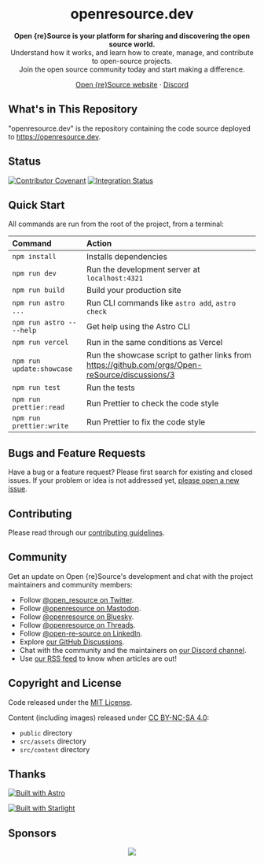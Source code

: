 <p align="center">
  <!--
    Targeting https://openresource.dev/#gh-light-mode-only or https://openresource.dev/#gh-dark-mode-only is a hack to switch between the light and dark images.
    It'll trigger the corresponding GitHub CSS rule found out when trying the pure Markdown approach:
    - ![](https://github.com/user-attachments/assets/e7f5f8f0-3035-44cf-8928-69ac3d6a31fa#gh-dark-mode-only)
    - ![](https://github.com/user-attachments/assets/d54822bf-b12c-45d7-a627-a09bfa596344#gh-light-mode-only)
  -->
  <a href="https://openresource.dev/#gh-light-mode-only">
    <img src="https://github.com/user-attachments/assets/d54822bf-b12c-45d7-a627-a09bfa596344#gh-light-mode-only" alt="" style="max-width: 100%;"></a>
  </a>
  <a href="https://openresource.dev/#gh-dark-mode-only">
    <img src="https://github.com/user-attachments/assets/e7f5f8f0-3035-44cf-8928-69ac3d6a31fa#gh-dark-mode-only" alt="" style="max-width: 100%;"></a>
  </a>
</p>

<h1 align="center">openresource.dev</h1>

<p align="center">
  <b>Open {re}Source is your platform for sharing and discovering the open source world.</b>
  <br>
  Understand how it works, and learn how to create, manage, and contribute to open-source projects.
  <br>
  Join the open source community today and start making a difference.
</p>

<p align="center">
  <a href="https://openresource.dev">Open {re}Source website</a>
  ·
  <a href="https://discord.gg/fpUDwEMGwE">Discord</a>
</p>

## What's in This Repository

"openresource.dev" is the repository containing the code source deployed to https://openresource.dev.

## Status

[![Contributor Covenant](https://img.shields.io/badge/Contributor%20Covenant-2.1-4baaaa.svg)](CODE_OF_CONDUCT.md)
[![Integration Status](https://github.com/Open-reSource/openresource.dev/actions/workflows/integration.yml/badge.svg)](https://github.com/Open-reSource/openresource.dev/actions/workflows/integration.yml)

## Quick Start

All commands are run from the root of the project, from a terminal:

| Command                   | Action                                                                                           |
| :------------------------ | :----------------------------------------------------------------------------------------------- |
| `npm install`             | Installs dependencies                                                                            |
| `npm run dev`             | Run the development server at `localhost:4321`                                                   |
| `npm run build`           | Build your production site                                                                       |
| `npm run astro ...`       | Run CLI commands like `astro add`, `astro check`                                                 |
| `npm run astro -- --help` | Get help using the Astro CLI                                                                     |
| `npm run vercel`          | Run in the same conditions as Vercel                                                             |
| `npm run update:showcase` | Run the showcase script to gather links from https://github.com/orgs/Open-reSource/discussions/3 |
| `npm run test`            | Run the tests                                                                                    |
| `npm run prettier:read`   | Run Prettier to check the code style                                                             |
| `npm run prettier:write`  | Run Prettier to fix the code style                                                               |

## Bugs and Feature Requests

Have a bug or a feature request? Please first search for existing and closed issues. If your problem or idea is not addressed yet, [please open a new issue](https://github.com/Open-reSource/openresource.dev/issues/new/choose).

## Contributing

Please read through our [contributing guidelines](https://github.com/Open-reSource/openresource.dev/blob/main/CONTRIBUTING.md).

## Community

Get an update on Open {re}Source's development and chat with the project maintainers and community members:

- Follow [@open_resource on Twitter](https://twitter.com/open_resource).
- Follow [@openresource on Mastodon](https://fosstodon.org/@openresource).
- Follow [@openresource on Bluesky](https://bsky.app/profile/openresource.dev).
- Follow [@openresource on Threads](https://www.threads.net/@openresource).
- Follow [@open-re-source on LinkedIn](https://www.linkedin.com/company/open-re-source/).
- Explore [our GitHub Discussions](https://github.com/orgs/Open-reSource/discussions).
- Chat with the community and the maintainers on [our Discord channel](https://discord.com/invite/fpUDwEMGwE).
- Use [our RSS feed](https://openresource.dev/rss.xml) to know when articles are out!

## Copyright and License

Code released under the [MIT License](https://github.com/Open-reSource/openresource.dev/blob/main/LICENSE).

Content (including images) released under [CC BY-NC-SA 4.0](https://creativecommons.org/licenses/by-nc-sa/4.0/):

- `public` directory
- `src/assets` directory
- `src/content` directory

## Thanks

[![Built with Astro](https://astro.badg.es/v2/built-with-astro/small.svg)](https://astro.build)

[![Built with Starlight](https://astro.badg.es/v2/built-with-starlight/small.svg)](https://starlight.astro.build)

## Sponsors

<p align="center">
  <a href="https://github.com/sponsors/Open-reSource" aria-label="Go to Open {re}Source's GitHub Sponsors page">
    <img src='https://cdn.jsdelivr.net/gh/Open-reSource/sponsors/sponsors.svg'/>
  </a>
</p>
